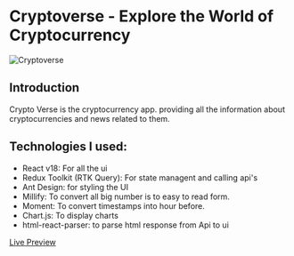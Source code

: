 # Cryptoverse - Explore the World of Cryptocurrency

![Cryptoverse](https://i.ibb.co/bQn7Vb4/screenshot.png)

## Introduction
Crypto Verse is the cryptocurrency app. providing all the information about cryptocurrencies and news related to them.

## Technologies I used:
- React v18: For all the ui 
- Redux Toolkit (RTK Query): For state managent and calling api's
- Ant Design: for styling the UI
- Millify: To convert all big number is to easy to read form.
- Moment: To convert timestamps into hour before.
- Chart.js: To display charts
- html-react-parser: to parse html response from Api to ui

[Live Preview](https://musical-dango-b31f54.netlify.app/)
